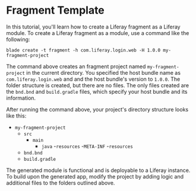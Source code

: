 # Fragment Template [](id=using-the-fragment-template)

In this tutorial, you'll learn how to create a Liferay fragment as a Liferay
module. To create a Liferay fragment as a module, use a command like the
following:

    blade create -t fragment -h com.liferay.login.web -H 1.0.0 my-fragment-project

The command above creates an fragment project named `my-fragment-project` in
the current directory. You specified the host bundle name as
`com.liferay.login.web` and and the host bundle's version to `1.0.0`. The folder
structure is created, but there are no files. The only files created are the
`bnd.bnd` and `build.gradle` files, which specify your host bundle and its
information.

After running the command above, your project's directory structure looks like
this:

- `my-fragment-project`
    - `src`
        - `main`
            - `java`
            -`resources`
                -`META-INF`
                    -`resources`
    - `bnd.bnd`
    - `build.gradle`

The generated module is functional and is deployable to a Liferay instance. To
build upon the generated app, modify the project by adding logic and additional
files to the folders outlined above.
